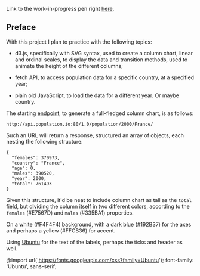 Link to the work-in-progress pen right [here](https://codepen.io/borntofrappe/full/YjdVLM).

## Preface

With this project I plan to practice with the following topics:

- d3.js, specifically with SVG syntax, used to create a column chart, linear and ordinal scales, to display the data and transition methods, used to animate the height of the different columns;

- fetch API, to access population data for a specific country, at a specified year;

- plain old JavaScript, to load the data for a different year. Or maybe country.

The starting [endpoint](http://api.population.io/), to generate a full-fledged column chart, is as follows:

```JS
http://api.population.io:80/1.0/population/2000/France/
```

Such an URL will return a response, structured an array of objects, each nesting the following structure:

```JS
{
  "females": 370973,
  "country": "France",
  "age": 0,
  "males": 390520,
  "year": 2000,
  "total": 761493
}
```

Given this structure, it'd be neat to include column chart as tall as the `total` field, but dividing the column itself in two different colors, according to the `females` (#E7567D) and `males` (#335BA1) properties.

On a white (#F4F4F4) background, with a dark blue (#192B37) for the axes and perhaps a yellow (#FFCB36) for accent.

Using [Ubuntu](https://fonts.google.com/specimen/Ubuntu) for the text of the labels, perhaps the ticks and header as well. 

@import url('https://fonts.googleapis.com/css?family=Ubuntu');
font-family: 'Ubuntu', sans-serif;